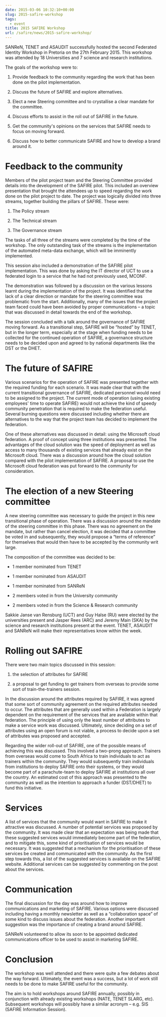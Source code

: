 ```yaml
---
date: 2015-03-06 10:32:10+00:00
slug: 2015-safire-workshop
tags:
  - event
title: 2015 SAFIRE Workshop
url: /safire/news/2015-safire-workshop/
---
```


SANReN, TENET and ASAUDIT successfully hosted the second Federated Identity Workshop in Pretoria on the 27th February 2015. This workshop was attended by 18 Universities and 7 science and research institutions.
<!--more-->
The goals of the workshop were to:

  1. Provide feedback to the community regarding the work that has been done on the pilot implementation.

  2. Discuss the future of SAFIRE and explore alternatives.

  3. Elect a new Steering committee and to crystallise a clear mandate for the committee.

  4. Discuss efforts to assist in the roll out of SAFIRE in the future.

  5. Get the community's opinions on the services that SAFIRE needs to focus on moving forward.

  6. Discuss how to better communicate SAFIRE and how to develop a brand around it.

# Feedback to the community

Members of the pilot project team and the Steering Committee provided details into the development of the SAFIRE pilot. This included an overview presentation that brought the attendees up to speed regarding the work done on the pilot project to date. The project was logically divided into three streams, together building the pillars of SAFIRE. These were:

  1. The Policy stream

  2. The Technical stream

  3. The Governance stream

The tasks of all three of the streams were completed by the time of the workshop. The only outstanding task of the streams is the implementation of the automated meta-data exchange, which will be imminently implemented.

This session also included a demonstration of the SAFIRE pilot implementation. This was done by asking the IT director of UCT to use a federated login to a service that he had not previously used, MCONF.

The demonstration was followed by a discussion on the various lessons learnt during the implementation of the project. It was identified that the lack of a clear direction or mandate for the steering committee was problematic from the start. Additionally, many of the issues that the project team faced could have been avoided by proper communications – a topic that was discussed in detail towards the end of the workshop.

The session concluded with a talk around the governance of SAFIRE moving forward. As a transitional step, SAFIRE will be “hosted” by TENET, but in the longer term, especially at the stage when funding needs to be collected for the continued operation of SAFIRE, a governance structure needs to be decided upon and agreed to by national departments like the DST or the DHET.

# The future of SAFIRE

Various scenarios for the operation of SAFIRE was presented together with the required funding for each scenario. It was made clear that with the current transitional governance of SAFIRE, dedicated personnel would need to be assigned to the project. The current mode of operation (using existing employees' time to operate SAFIRE) would not achieve the kind of speedy community penetration that is required to make the federation useful. Several burning questions were discussed including whether there are alternatives to the way that the project team has decided to implement the federation.

One of these alternatives was discussed in detail: using the Microsoft cloud federation. A proof of concept using three institutions was presented. The advantages of the cloud solution was the speed of deployment as well as access to many thousands of existing services that already exist on the Microsoft cloud. There was a discussion around how the cloud solution compared with the pilot implementation of SAFIRE. A proposal to use the Microsoft cloud federation was put forward to the community for consideration.

# The election of a new Steering committee

A new steering committee was necessary to guide the project in this new transitional phase of operation. There was a discussion around the mandate of the steering committee in this phase. There was no agreement on the mandate, but rather than cancel election, it was decided that a committee be voted in and subsequently, they would propose a “terms of reference” for themselves that would then have to be accepted by the community writ large.

The composition of the committee was decided to be:

  * 1 member nominated from TENET

  * 1 member nominated from ASAUDIT

  * 1 member nominated from SANReN

  * 2 members voted in from the University community

  * 2 members voted in from the Science & Research community

Sakkie Janse van Rensburg (UCT) and Guy Halse (RU) were elected by the universities present and Jasper Rees (ARC) and Jeremy Main (SKA) by the science and research institutions present at the event. TENET, ASAUDIT and SANReN will make their representatives know within the week.

# Rolling out SAFIRE

There were two main topics discussed in this session:

  1. the selection of attributes for SAFIRE

  2. a proposal to get funding to get trainers from overseas to provide some sort of train-the-trainers session.

In the discussion around the attributes required by SAFIRE, it was agreed that some sort of community agreement on the required attributes needed to occur. The attributes that are generally used within a Federation is largely dependent on the requirement of the services that are available within that federation. The principle of using only the least number of attributes to make a service work was discussed. Ultimately, since deciding on a set of attributes using an open forum is not viable, a process to decide upon a set of attributes was proposed and accepted.

Regarding the wider roll-out of SAFIRE, one of the possible means of achieving this was discussed. This involved a two-prong approach. Trainers from overseas would come to South Africa to train individuals to act as trainers within the community. They would subsequently train individuals from institutions to deploy SAFIRE onto their systems, or they would become part of a parachute-team to deploy SAFIRE at institutions all over the country. An estimated cost of this approach was presented to the community as well as the intention to approach a funder (DST/DHET) to fund this initiative.

# Services

A list of services that the community would want in SAFIRE to make it attractive was discussed. A number of potential services was proposed by the community. It was made clear that an expectation was being made that these suggested services would immediately become part of the federation, and to mitigate this, some kind of prioritisation of services would be necessary. It was suggested that a mechanism for the prioritisation of these services be created and communicated with the community. As the first step towards this, a list of the suggested services is available on the SAFIRE website. Additional services can be suggested by commenting on the post about the services.

# Communication

The final discussion for the day was around how to improve communications and marketing of SAFIRE. Various options were discussed including having a monthly newsletter as well as a “collaboration space” of some kind to discuss issues about the federation. Another important suggestion was the importance of creating a brand around SAFIRE.

SANReN volunteered to allow its soon to be appointed dedicated communications officer to be used to assist in marketing SAFIRE.

# Conclusion

The workshop was well attended and there were quite a few debates about the way forward. Ultimately, the event was a success, but a lot of work still needs to be done to make SAFIRE useful for the community.

The aim is to hold workshops around SAFIRE annually, possibly in conjunction with already existing workshops (NATE, TENET SLARG, etc). Subsequent workshops will possibly have a similar acronym – e.g. SIS (SAFIRE Information Session).
